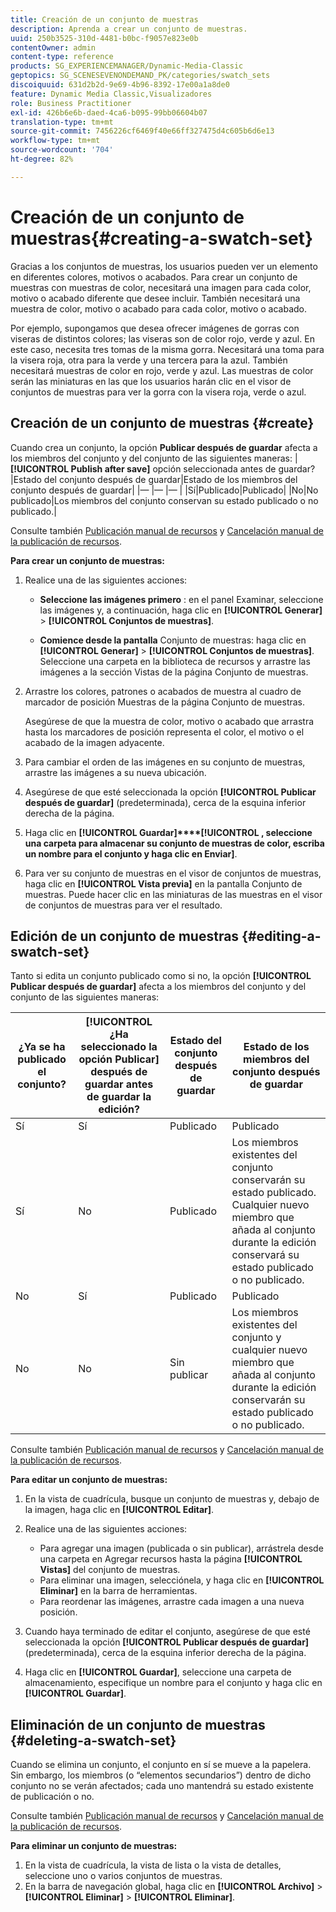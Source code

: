 ```yaml
---
title: Creación de un conjunto de muestras
description: Aprenda a crear un conjunto de muestras.
uuid: 250b3525-310d-4481-b0bc-f9057e823e0b
contentOwner: admin
content-type: reference
products: SG_EXPERIENCEMANAGER/Dynamic-Media-Classic
geptopics: SG_SCENESEVENONDEMAND_PK/categories/swatch_sets
discoiquuid: 631d2b2d-9e69-4b96-8392-17e00a1a8de0
feature: Dynamic Media Classic,Visualizadores
role: Business Practitioner
exl-id: 426b6e6b-daed-4ca6-b095-99bb06604b07
translation-type: tm+mt
source-git-commit: 7456226cf6469f40e66ff327475d4c605b6d6e13
workflow-type: tm+mt
source-wordcount: '704'
ht-degree: 82%

---
```


# Creación de un conjunto de muestras{#creating-a-swatch-set}

Gracias a los conjuntos de muestras, los usuarios pueden ver un elemento en diferentes colores, motivos o acabados. Para crear un conjunto de muestras con muestras de color, necesitará una imagen para cada color, motivo o acabado diferente que desee incluir. También necesitará una muestra de color, motivo o acabado para cada color, motivo o acabado. 

Por ejemplo, supongamos que desea ofrecer imágenes de gorras con viseras de distintos colores; las viseras son de color rojo, verde y azul. En este caso, necesita tres tomas de la misma gorra. Necesitará una toma para la visera roja, otra para la verde y una tercera para la azul. También necesitará muestras de color en rojo, verde y azul. Las muestras de color serán las miniaturas en las que los usuarios harán clic en el visor de conjuntos de muestras para ver la gorra con la visera roja, verde o azul.

## Creación de un conjunto de muestras  {#create}

Cuando crea un conjunto, la opción **Publicar después de guardar** afecta a los miembros del conjunto y del conjunto de las siguientes maneras:
|**[!UICONTROL Publish after save]** opción seleccionada antes de guardar?|Estado del conjunto después de guardar|Estado de los miembros del conjunto después de guardar|
|— |— |— |
|Sí|Publicado|Publicado|
|No|No publicado|Los miembros del conjunto conservan su estado publicado o no publicado.|

Consulte también [Publicación manual de recursos](publishing-files.md#manually_publishing_assets) y [Cancelación manual de la publicación de recursos](publishing-files.md#manually_unpublishing_assets).

**Para crear un conjunto de muestras:**

1. Realice una de las siguientes acciones:

   * **Seleccione las imágenes primero** : en el panel Examinar, seleccione las imágenes y, a continuación, haga clic en  **[!UICONTROL Generar]**  >  **[!UICONTROL Conjuntos de muestras]**.

   * **Comience desde la pantalla**  Conjunto de muestras: haga clic en  **[!UICONTROL Generar]**  >  **[!UICONTROL Conjuntos de muestras]**. Seleccione una carpeta en la biblioteca de recursos y arrastre las imágenes a la sección Vistas de la página Conjunto de muestras.

1. Arrastre los colores, patrones o acabados de muestra al cuadro de marcador de posición Muestras de la página Conjunto de muestras.

   Asegúrese de que la muestra de color, motivo o acabado que arrastra hasta los marcadores de posición representa el color, el motivo o el acabado de la imagen adyacente.

1. Para cambiar el orden de las imágenes en su conjunto de muestras, arrastre las imágenes a su nueva ubicación.
1. Asegúrese de que esté seleccionada la opción **[!UICONTROL Publicar después de guardar]** (predeterminada), cerca de la esquina inferior derecha de la página.
1. Haga clic en **[!UICONTROL Guardar]****[!UICONTROL , seleccione una carpeta para almacenar su conjunto de muestras de color, escriba un nombre para el conjunto y haga clic en Enviar]**.
1. Para ver su conjunto de muestras en el visor de conjuntos de muestras, haga clic en **[!UICONTROL Vista previa]** en la pantalla Conjunto de muestras. Puede hacer clic en las miniaturas de las muestras en el visor de conjuntos de muestras para ver el resultado.

## Edición de un conjunto de muestras  {#editing-a-swatch-set}

Tanto si edita un conjunto publicado como si no, la opción **[!UICONTROL Publicar después de guardar]** afecta a los miembros del conjunto y del conjunto de las siguientes maneras:

| ¿Ya se ha publicado el conjunto? | **[!UICONTROL ¿Ha seleccionado la opción Publicar]** después de guardar antes de guardar la edición? | Estado del conjunto después de guardar | Estado de los miembros del conjunto después de guardar |
|--- |--- |--- |--- |
| Sí | Sí | Publicado | Publicado |
| Sí | No | Publicado | Los miembros existentes del conjunto conservarán su estado publicado. Cualquier nuevo miembro que añada al conjunto durante la edición conservará su estado publicado o no publicado. |
| No | Sí | Publicado | Publicado |
| No | No | Sin publicar | Los miembros existentes del conjunto y cualquier nuevo miembro que añada al conjunto durante la edición conservarán su estado publicado o no publicado. |

Consulte también [Publicación manual de recursos](publishing-files.md#manually_publishing_assets) y [Cancelación manual de la publicación de recursos](publishing-files.md#manually_unpublishing_assets).

**Para editar un conjunto de muestras:**

1. En la vista de cuadrícula, busque un conjunto de muestras y, debajo de la imagen, haga clic en **[!UICONTROL Editar]**.
1. Realice una de las siguientes acciones:

   * Para agregar una imagen (publicada o sin publicar), arrástrela desde una carpeta en Agregar recursos hasta la página **[!UICONTROL Vistas]** del conjunto de muestras.
   * Para eliminar una imagen, selecciónela, y haga clic en **[!UICONTROL Eliminar]** en la barra de herramientas.
   * Para reordenar las imágenes, arrastre cada imagen a una nueva posición.

1. Cuando haya terminado de editar el conjunto, asegúrese de que esté seleccionada la opción **[!UICONTROL Publicar después de guardar]** (predeterminada), cerca de la esquina inferior derecha de la página.
1. Haga clic en **[!UICONTROL Guardar]**, seleccione una carpeta de almacenamiento, especifique un nombre para el conjunto y haga clic en **[!UICONTROL Guardar]**.

## Eliminación de un conjunto de muestras  {#deleting-a-swatch-set}

Cuando se elimina un conjunto, el conjunto en sí se mueve a la papelera. Sin embargo, los miembros (o “elementos secundarios”) dentro de dicho conjunto no se verán afectados; cada uno mantendrá su estado existente de publicación o no.

Consulte también [Publicación manual de recursos](publishing-files.md#manually_publishing_assets) y [Cancelación manual de la publicación de recursos](publishing-files.md#manually_unpublishing_assets).

**Para eliminar un conjunto de muestras:**

1. En la vista de cuadrícula, la vista de lista o la vista de detalles, seleccione uno o varios conjuntos de muestras.
1. En la barra de navegación global, haga clic en **[!UICONTROL Archivo]** > **[!UICONTROL Eliminar]** > **[!UICONTROL Eliminar]**.
